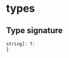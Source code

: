 # types

## Type signature

<!-- prettier-ignore-start -->
```typescript
string]: T;
}
```
<!-- prettier-ignore-end -->
